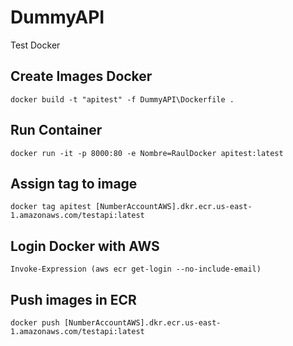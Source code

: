 # DummyAPI
Test Docker

## Create Images Docker
`docker build -t "apitest" -f DummyAPI\Dockerfile .`

## Run Container
`docker run -it -p 8000:80 -e Nombre=RaulDocker apitest:latest`

## Assign tag to image
`docker tag apitest [NumberAccountAWS].dkr.ecr.us-east-1.amazonaws.com/testapi:latest`

## Login Docker with AWS
`Invoke-Expression (aws ecr get-login --no-include-email)`

## Push images in ECR
`docker push [NumberAccountAWS].dkr.ecr.us-east-1.amazonaws.com/testapi:latest`
